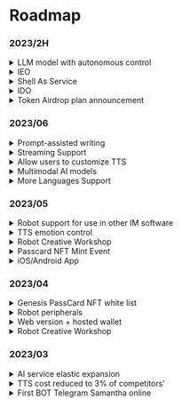 # Roadmap

### 2023/2H

<details>

<summary>LLM model with autonomous control</summary>

It's already on the way.

Support for feeding your own fine-tuned language data, making your BOT fully meet your expectations 🤗

Lifetime memory bank

Internet connectivity and API access capabilities!

Fewer restrictions

</details>

<details>

<summary>IEO</summary>



</details>

<details>

<summary>Shell As Service</summary>

Open underlying capabilities, can be embedded in any third-party application

</details>

<details>

<summary>IDO</summary>



</details>

<details>

<summary>Token Airdrop plan announcement</summary>



</details>

### 2023/06

<details>

<summary>Prompt-assisted writing</summary>

Reduce the user-defined prompt threshold, already online, users can create bots with rich personality traits through simple identity definition.

</details>

<details>

<summary>Streaming Support</summary>

Zero-delay voice conversation experience

</details>

<details>

<summary>Allow users to customize TTS</summary>

The robot workshop supports users to customize bot TTS through voice cloning.

</details>

<details>

<summary>Multimodal AI models</summary>



</details>

<details>

<summary>More Languages Support</summary>



</details>

### 2023/05

<details>

<summary>Robot support for use in other IM software</summary>

The MyShell.ai creative workshop will be able to support the deployment of robots to other social platforms, and users can bind social accounts on their side. Through the bound social accounts, member rights can be extended to robots on their social media, already supporting Telegram, and will support Discord and other platforms in the future.

</details>

<details>

<summary>TTS emotion control</summary>

The robot's voice will contain richer emotional differences, and this feature will enter the public testing phase in May.

</details>

<details>

<summary>Robot Creative Workshop</summary>



</details>

<details>

<summary>Passcard NFT Mint Event</summary>



</details>

<details>

<summary>iOS/Android App</summary>



</details>

### 2023/04

<details>

<summary>Genesis PassCard NFT white list</summary>



</details>

<details>

<summary>Robot peripherals</summary>

* Twitter space AMA bot
* KOL bot
* Vitalik bot

</details>

<details>

<summary>Web version + hosted wallet</summary>



</details>

<details>

<summary>Robot Creative Workshop</summary>



</details>

### 2023/03

<details>

<summary>AI service elastic expansion</summary>



</details>

<details>

<summary>TTS cost reduced to 3% of competitors'</summary>

With the influx of users, our daily voice interaction volume quickly exceeded 100,000. We intensively optimized our self-developed TTS model in three weeks, reducing its cost by 97% compared to Microsoft's TTS API cost, and supporting quick cloning of 1-5 minute voice samples.

</details>

<details>

<summary>First BOT Telegram Samantha online</summary>

On 03/07, we launched the first Bot Samantha on Telegram.

</details>